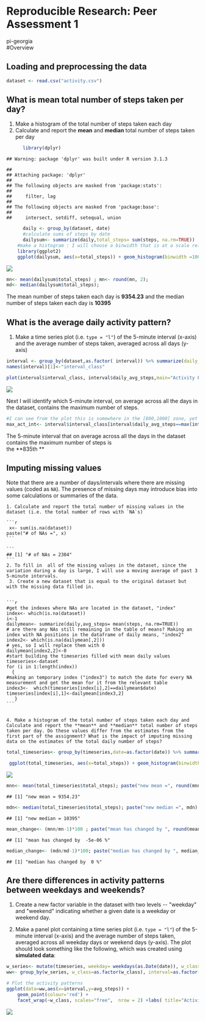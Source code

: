 # Reproducible Research: Peer Assessment 1
pi-georgia  
#Overview


## Loading and preprocessing the data


```r
dataset <- read.csv("activity.csv")
```

## What is mean total number of steps taken per day?

  1. Make a histogram of the total number of steps taken each day
  2. Calculate and report the **mean** and **median** total number of steps taken per day

```r
      library(dplyr)
```

```
## Warning: package 'dplyr' was built under R version 3.1.3
```

```
## 
## Attaching package: 'dplyr'
## 
## The following objects are masked from 'package:stats':
## 
##     filter, lag
## 
## The following objects are masked from 'package:base':
## 
##     intersect, setdiff, setequal, union
```

```r
      daily <- group_by(dataset, date) 
      #calculate sums of steps by date
      dailysum<- summarize(daily,total_steps= sum(steps, na.rm=TRUE))
    #make a histogram : I will choose a binwidth that is at a scale relevant to the daily sum of steps, by choice 1000
    library(ggplot2)
    ggplot(dailysum, aes(x=total_steps)) + geom_histogram(binwidth =1000) +labs( title="Total Daily Steps Histogram", y="Frequency in dataset", x="# Total Daily Steps")
```

![](PA1_template_files/figure-html/unnamed-chunk-2-1.png) 

```r
mn<- mean(dailysum$total_steps) ; mn<- round(mn, 2); 
md<- median(dailysum$total_steps); 
```

The mean number of steps taken each day is  **9354.23** and the median number of steps taken each day is **10395**

## What is the average daily activity pattern?

1. Make a time series plot (i.e. `type = "l"`) of the 5-minute interval (x-axis) and the average number of steps taken, averaged across all days (y-axis)

```r
interval <- group_by(dataset,as.factor( interval)) %>% summarize(daily_avg_steps=mean(steps, na.rm=TRUE))
names(interval)[1]<-"interval_class"

plot(interval$interval_class, interval$daily_avg_steps,main="Activity Pattern, across a day (avg)", ylab="# of Steps, on average",xlab="5 minute interval" , type="l")
```

![](PA1_template_files/figure-html/unnamed-chunk-3-1.png) 

Next I will identify which 5-minute interval, on average across all the days in the dataset, contains the maximum number of steps.

```r
#I can see from the plot this is somewhere in the [800,1000] zone, yet I can get the exact value with 
max_act_int<- interval$interval_class[interval$daily_avg_steps==max(interval$daily_avg_steps)]
```
The 5-minute interval that on average across all the days in the dataset contains the maximum number of steps is  
the **835th **

## Imputing missing values
Note that there are a number of days/intervals where there are missing
values (coded as `NA`). The presence of missing days may introduce
bias into some calculations or summaries of the data.

    1. Calculate and report the total number of missing values in the dataset (i.e. the total number of rows with `NA`s)
    
    ```r
     x<- sum(is.na(dataset))
    paste("# of NAs =", x)
    ```
    
    ```
    ## [1] "# of NAs = 2304"
    ```
    2. To fill in  all of the missing values in the dataset, since the variation during a day is large, I will use a moving average of past 3 5-minute intervals. 
     3. Create a new dataset that is equal to the original dataset but with the missing data filled in.
     
    
    ```r
    #get the indexes where NAs are located in the dataset, "index"    
    index<- which(is.na(dataset))
    i<-1
    dailymean<- summarize(daily,avg_steps= mean(steps, na.rm=TRUE))
    # are there any NAs still remaining in the table of means? Making an index with NA positions in the dataframe of daily means, "index2"
    index2<- which(is.na(dailymean[,2]))
    # yes, so I will replace them with 0 
    dailymean[index2,2]<-0
    #start building the timeseries filled with mean daily values
    timeseries<-dataset
    for (i in 1:length(index)) 
      {
    #making an temporary index ("index3") to match the date for every NA measurement and get the mean for it from the relevant table
    index3<-  which(timeseries[index[i],2]==dailymean$date)
    timeseries[index[i],1]<-dailymean[index3,2] 
       }   
    ```
   

    4. Make a histogram of the total number of steps taken each day and Calculate and report the **mean** and **median** total number of steps taken per day. Do these values differ from the estimates from the first part of the assignment? What is the impact of imputing missing data on the estimates of the total daily number of steps?


```r
total_timeseries<- group_by(timeseries,date=as.factor(date)) %>% summarize(total_steps=sum(steps, na.rm=TRUE))

 ggplot(total_timeseries, aes(x=total_steps)) + geom_histogram(binwidth =1000) +labs( title="Total Daily Steps Histogram", y="Frequency in dataset", x="# Total Daily Steps")
```

![](PA1_template_files/figure-html/unnamed-chunk-7-1.png) 

```r
mnn<- mean(total_timeseries$total_steps); paste("new mean =", round(mnn,2))
```

```
## [1] "new mean = 9354.23"
```

```r
mdn<- median(total_timeseries$total_steps); paste("new median =", mdn)
```

```
## [1] "new median = 10395"
```

```r
mean_change<- (mnn/mn-1)*100 ; paste("mean has changed by ", round(mean_change,6), "%")
```

```
## [1] "mean has changed by  -5e-06 %"
```

```r
median_change<- (mdn/md-1)*100; paste("median has changed by ", median_change, "%")
```

```
## [1] "median has changed by  0 %"
```


## Are there differences in activity patterns between weekdays and weekends?


1. Create a new factor variable in the dataset with two levels -- "weekday" and "weekend" indicating whether a given date is a weekday or weekend day.

1. Make a panel plot containing a time series plot (i.e. `type = "l"`) of the 5-minute interval (x-axis) and the average number of steps taken, averaged across all weekday days or weekend days (y-axis). The plot should look something like the following, which was created using **simulated data**:

```r
w_series<- mutate(timeseries, weekday= weekdays(as.Date(date)), w_class = factor(1 * (weekday =="Saturday" || weekday =="Sunday")))
ww<- group_by(w_series, w_class=as.factor(w_class), interval=as.factor(interval)) %>% summarize(avg_steps=mean(steps, na.rm=TRUE))

# Plot the activity patterns
ggplot(data=ww,aes(x=interval,y=avg_steps)) +
    geom_point(colour='red') +
    facet_wrap(~w_class, scales="free",  nrow = 2) +labs( title="Activity Patterns", y="Frequency in dataset", x="# average steps")
```

![](PA1_template_files/figure-html/unnamed-chunk-8-1.png) 
